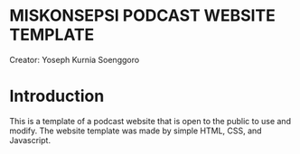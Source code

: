 # MISKONSEPSI PODCAST WEBSITE TEMPLATE

Creator: Yoseph Kurnia Soenggoro


# Introduction
This is a template of a podcast website that is open to the public to use and modify. The website template was made by simple HTML, CSS, and Javascript.
